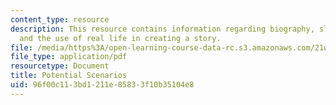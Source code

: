 ```yaml
---
content_type: resource
description: This resource contains information regarding biography, slice of life,
  and the use of real life in creating a story.
file: /media/https%3A/open-learning-course-data-rc.s3.amazonaws.com/21w-755-writing-and-reading-short-stories-spring-2012/96f00c113bd1211e85833f10b35104e8_MIT21W_755S12_ses3_scnario.pdf
file_type: application/pdf
resourcetype: Document
title: Potential Scenarios
uid: 96f00c11-3bd1-211e-8583-3f10b35104e8
---
```

